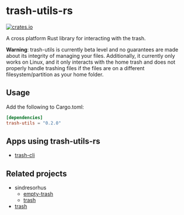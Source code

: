 # trash-utils-rs

[![crates.io](https://img.shields.io/crates/v/trash-utils.svg)](https://crates.io/crates/trash-utils)

A cross platform Rust library for interacting with the trash.

**Warning**: trash-utils is currently beta level and no guarantees are made about its integrity of managing your files. Additionally, it currently only works on Linux, and it only interacts with the home trash and does not properly handle trashing files if the files are on a different filesystem/partition as your home folder.

## Usage

Add the following to Cargo.toml:

```toml
[dependencies]
trash-utils = "0.2.0"
```

## Apps using trash-utils-rs

- [trash-cli](https://github.com/cjbassi/trash-cli)

## Related projects

- sindresorhus
  - [empty-trash](https://github.com/sindresorhus/empty-trash)
  - [trash](https://github.com/sindresorhus/trash)
- [trash](https://github.com/ArturKovacs/trash)
